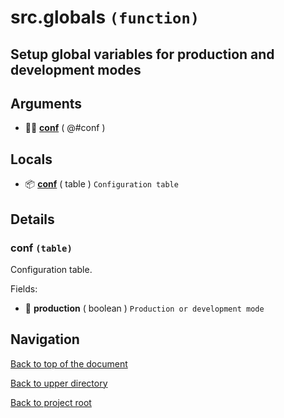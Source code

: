 # src.globals `(function)`

## Setup global variables for production and development modes

## Arguments

+ 👨‍👦 **[conf][@:conf]** ( @#conf )

## Locals

+ 📦 **[conf][@:conf]** ( table )
	`Configuration table`

## Details

### conf `(table)`

Configuration table.

Fields:

+ 🔌 **production** ( boolean )
	`Production or development mode`

## Navigation

[Back to top of the document](#srcglobals-function)

[Back to upper directory](..)

[Back to project root](/../..)

[@:conf]: #conf-table
[@]: #srcglobals-function
